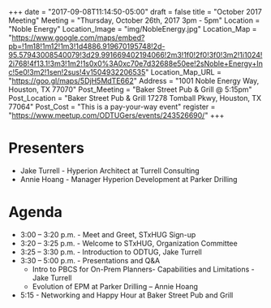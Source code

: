 +++
date = "2017-09-08T11:14:50-05:00"
draft = false
title = "October 2017 Meeting"
Meeting = "Thursday, October 26th, 2017 3pm - 5pm"
Location = "Noble Energy"
Location_Image = "img/NobleEnergy.jpg"
Location_Map = "https://www.google.com/maps/embed?pb=!1m18!1m12!1m3!1d4886.919670195748!2d-95.57943008540079!3d29.991669402194066!2m3!1f0!2f0!3f0!3m2!1i1024!2i768!4f13.1!3m3!1m2!1s0x0%3A0xc70e7d32688e50ee!2sNoble+Energy+Inc!5e0!3m2!1sen!2sus!4v1504932206535"
Location_Map_URL = "https://goo.gl/maps/5DjH5MdTE662"
Address = "1001 Noble Energy Way, Houston, TX 77070"
Post_Meeting = "Baker Street Pub & Grill @ 5:15pm"
Post_Location = "Baker Street Pub & Grill 17278 Tomball Pkwy, Houston, TX 77064"
Post_Cost = "This is a pay-your-way event"
register = "https://www.meetup.com/ODTUGers/events/243526690/"
+++

# Presenters
- Jake Turrell - Hyperion Architect at Turrell Consulting
- Annie Hoang - Manager Hyperion Development at Parker Drilling

# Agenda

- 3:00 – 3:20 p.m. - Meet and Greet, STxHUG Sign-up
- 3:20 – 3:25 p.m. - Welcome to STxHUG, Organization Committee 
- 3:25 – 3:30 p.m. - Introduction to ODTUG, Jake Turrell 
- 3:30 – 5:00 p.m. -  Presentations and Q&A
    - Intro to PBCS for On-Prem Planners- Capabilities and Limitations - Jake Turrell
    - Evolution of EPM at Parker Drilling –  Annie Hoang
- 5:15 - Networking and Happy Hour at Baker Street Pub and Grill
